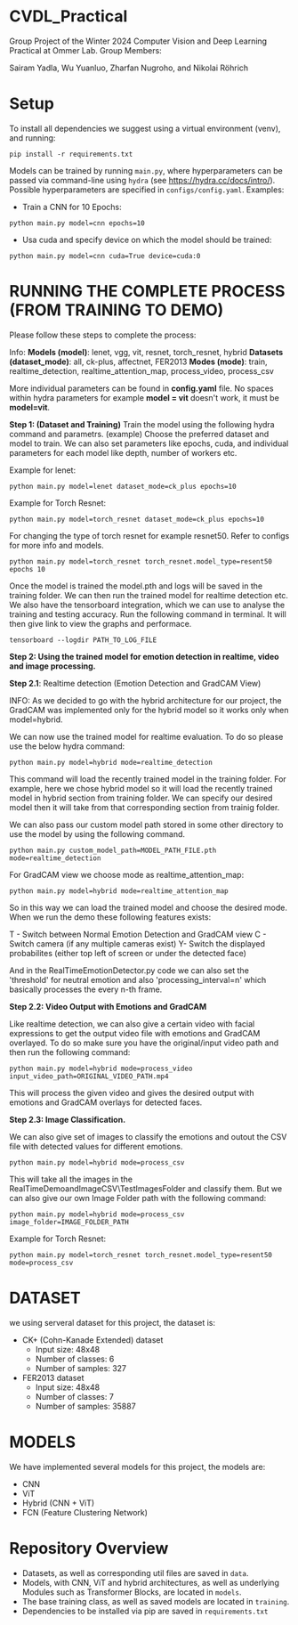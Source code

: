 # CVDL_Practical

Group Project of the Winter 2024 Computer Vision and Deep Learning Practical at Ommer Lab. Group Members: 

Sairam Yadla, Wu Yuanluo, Zharfan Nugroho, and Nikolai Röhrich

# Setup

To install all dependencies we suggest using a virtual environment (venv), and running:

```
pip install -r requirements.txt
```

Models can be trained by running `main.py`, where hyperparameters can be passed via command-line using `hydra` (see https://hydra.cc/docs/intro/). Possible hyperparameters are specified in `configs/config.yaml`. Examples:

- Train a CNN for 10 Epochs:
```
python main.py model=cnn epochs=10
```
- Usa cuda and specify device on which the model should be trained:
```
python main.py model=cnn cuda=True device=cuda:0
```

# RUNNING THE COMPLETE PROCESS (FROM TRAINING TO DEMO)

Please follow these steps to complete the process:

Info:
**Models (model)**: lenet, vgg, vit, resnet, torch_resnet, hybrid
**Datasets (dataset_mode)**: all, ck-plus, affectnet, FER2013
**Modes (mode)**: train, realtime_detection, realtime_attention_map, process_video, process_csv


More individual parameters can be found in **config.yaml** file.
No spaces within hydra parameters for example **model = vit** doesn't work, it must be **model=vit**.

**Step 1: (Dataset and Training)**
Train the model using the following hydra command and parametrs. (example)
Choose the preferred dataset and model to train. We can also set parameters like epochs, cuda, and individual parameters for each model like depth, number of workers etc.

Example for lenet:
```
python main.py model=lenet dataset_mode=ck_plus epochs=10
```

Example for Torch Resnet:

```
python main.py model=torch_resnet dataset_mode=ck_plus epochs=10
```

For changing the type of torch resnet for example resnet50. Refer to configs for more info and models.
```
python main.py model=torch_resnet torch_resnet.model_type=resent50 epochs 10
```

Once the model is trained the model.pth and logs will be saved in the training folder. We can then run the trained model for realtime detection etc.
We also have the tensorboard integration, which we can use to analyse the training and testing accuracy. Run the following command in terminal. It will then give link to view the graphs and performace.

```
tensorboard --logdir PATH_TO_LOG_FILE
```


**Step 2: Using the trained model for emotion detection in realtime, video and image processing.**

**Step 2.1**: Realtime detection (Emotion Detection and GradCAM View)

INFO: As we decided to go with the hybrid architecture for our project, the GradCAM was implemented only for the hybrid model so it works only when model=hybrid.

We can now use the trained model for realtime evaluation. To do so please use the below hydra command:

```
python main.py model=hybrid mode=realtime_detection
```
This command will load the recently trained model in the training folder. For example, here we chose hybrid model so it will load the recently trained model in hybrid section from training folder. We can specify our desired model then it will take from that corresponding section from trainig folder.

We can also pass our custom model path stored in some other directory to use the model by using the following command. 

```
python main.py custom_model_path=MODEL_PATH_FILE.pth mode=realtime_detection
```


For GradCAM view we choose mode as realtime_attention_map:

```
python main.py model=hybrid mode=realtime_attention_map

```
So in this way we can load the trained model and choose the desired mode. When we run the demo these following features exists:

T - Switch between Normal Emotion Detection and GradCAM view
C - Switch camera (if any multiple cameras exist)
Y- Switch the displayed probabilites (either top left of screen or under the detected face)

And in the RealTimeEmotionDetector.py code we can also set the 'threshold' for neutral emotion and also 'processing_interval=n' which basically processes the every n-th frame.

**Step 2.2: Video Output with Emotions and GradCAM**

Like realtime detection, we can also give a certain video with facial expressions to get the output video file with emotions and GradCAM overlayed.
To do so make sure you have the original/input video path and then run the following command:

```
python main.py model=hybrid mode=process_video input_video_path=ORIGINAL_VIDEO_PATH.mp4 
```

This will process the given video and gives the desired output with emotions and GradCAM overlays for detected faces.


**Step 2.3: Image Classification.**

We can also give set of images to classify the emotions and outout the CSV file with detected values for different emotions.

```
python main.py model=hybrid mode=process_csv
```
This will take all the images in the RealTimeDemoandImageCSV\TestImagesFolder and classify them. But we can also give our own Image Folder path with the following command:

```
python main.py model=hybrid mode=process_csv image_folder=IMAGE_FOLDER_PATH
```

Example for Torch Resnet:

```
python main.py model=torch_resnet torch_resnet.model_type=resent50 mode=process_csv
```



# DATASET
we using serveral dataset for this project, the dataset is:
- CK+ (Cohn-Kanade Extended) dataset
    - Input size: 48x48
    - Number of classes: 6
    - Number of samples: 327   
- FER2013 dataset
    - Input size: 48x48
    - Number of classes: 7
    - Number of samples: 35887

# MODELS
We have implemented several models for this project, the models are:
- CNN
- ViT
- Hybrid (CNN + ViT)
- FCN (Feature Clustering Network)

# Repository Overview 

- Datasets, as well as corresponding util files are saved in `data`.
- Models, with CNN, ViT and hybrid architectures, as well as underlying Modules such as Transformer Blocks, are located in `models`.
- The base training class, as well as saved models are located in `training`. 
- Dependencies to be installed via pip are saved in `requirements.txt`
